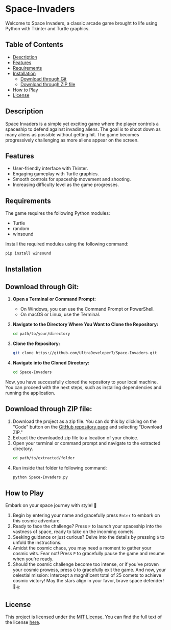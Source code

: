 # Space-Invaders

Welcome to Space Invaders, a classic arcade game brought to life using Python with Tkinter and Turtle graphics.

## Table of Contents
- [Description](#description)
- [Features](#features)
- [Requirements](#requirements)
- [Installation](#installation)
  - [Download through Git](#download-through-git)
  - [Download through ZIP file](#download-through-zip-file)
- [How to Play](#how-to-play)
- [License](#license)

## Description

Space Invaders is a simple yet exciting game where the player controls a spaceship to defend against invading aliens. The goal is to shoot down as many aliens as possible without getting hit. The game becomes progressively challenging as more aliens appear on the screen.

## Features

- User-friendly interface with Tkinter.
- Engaging gameplay with Turtle graphics.
- Smooth controls for spaceship movement and shooting.
- Increasing difficulty level as the game progresses.

## Requirements
The game requires the following Python modules:

- Turtle
- random
- winsound

Install the required modules using the following command:
```bash
pip install winsound
```

## Installation
## Download through Git:
1. **Open a Terminal or Command Prompt:**
   - On Windows, you can use the Command Prompt or PowerShell.
   - On macOS or Linux, use the Terminal.

2. **Navigate to the Directory Where You Want to Clone the Repository:**
   ```bash
   cd path/to/your/directory
   ```
3. **Clone the Repository:**
   ```bash
   git clone https://github.com/UltraDeveloper7/Space-Invaders.git
   ```
4. **Navigate into the Cloned Directory:**
   ```bash
   cd Space-Invaders
   ```
Now, you have successfully cloned the repository to your local machine. You can proceed with the next steps, such as installing dependencies and running the application.

## Download through ZIP file:
1. Download the project as a zip file. You can do this by clicking on the "Code" button on the [GitHub repository page](https://github.com/UltraDeveloper7/Space-Invaders) and selecting "Download ZIP."
2. Extract the downloaded zip file to a location of your choice.
3. Open your terminal or command prompt and navigate to the extracted directory.
   ```bash
   cd path/to/extracted/folder
   ```
4. Run inside that folder te following command:
   ```bash
   python Space-Invaders.py
   ```
   
## How to Play
Embark on your space journey with style! 🚀
1. Begin by entering your name and gracefully press `Enter` to embark on this cosmic adventure.
2. Ready to face the challenge? Press `F` to launch your spaceship into the vastness of space, ready to take on the incoming comets.
3. Seeking guidance or just curious? Delve into the details by pressing `S` to unfold the instructions.
4. Amidst the cosmic chaos, you may need a moment to gather your cosmic wits. Fear not! Press `P` to gracefully pause the game and resume when you're ready.
5. Should the cosmic challenge become too intense, or if you've proven your cosmic prowess, press `Q` to gracefully exit the game.
And now, your celestial mission: Intercept a magnificent total of 25 comets to achieve cosmic victory! May the stars align in your favor, brave space defender! 🌌🛸

## License
This project is licensed under the [MIT License](LICENSE). You can find the full text of the license [here](https://opensource.org/licenses/MIT).


